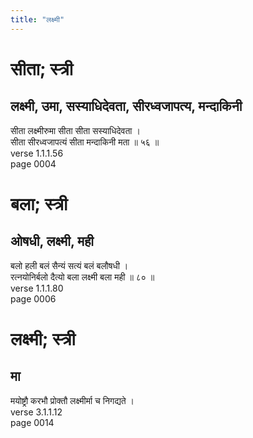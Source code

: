 ```yaml
---
title: "लक्ष्मी"
---
```


# सीता; स्त्री
## लक्ष्मी, उमा, सस्याधिदेवता, सीरध्वजापत्य, मन्दाकिनी
सीता लक्ष्मीरुमा सीता सीता सस्याधिदेवता ।<br />सीता सीरध्वजापत्यं सीता मन्दाकिनी मता ॥ ५६ ॥<br />verse 1.1.1.56<br />page 0004

# बला; स्त्री
## ओषधी, लक्ष्मी, मही
बलो हली बलं सैन्यं सत्यं बलं बलौषधी ।<br />रत्नयोनिर्बलो दैत्यो बला लक्ष्मी बला मही ॥ ८० ॥<br />verse 1.1.1.80<br />page 0006

# लक्ष्मी; स्त्री
## मा
मयोष्ट्रौ करभौ प्रोक्तौ लक्ष्मीर्मा च निगद्यते ।<br />verse 3.1.1.12<br />page 0014

